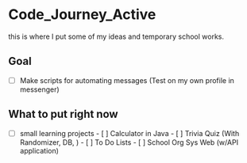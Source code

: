 # Code_Journey_Active

this is where I put some of my ideas and temporary school works.

## Goal
  - [ ]  Make scripts for automating messages (Test on my own profile in messenger)

## What to put right now
  - [ ]  small learning projects
    - [ ]  Calculator in Java
    - [ ]  Trivia Quiz (With Randomizer, DB, )
    - [ ]  To Do Lists
    - [ ]  School Org Sys Web (w/API application)   

 
